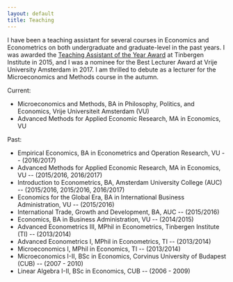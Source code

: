 ```yaml
---
layout: default
title: Teaching
---
```


I have been a teaching assistant for several courses in Economics and Econometrics on both undergraduate and graduate-level in the past years. I was awarded the [Teaching Assistant of the Year Award](http://www.tinbergen.nl/student-council/teaching-assistant-and-lecturer-of-the-year/) at Tinbergen Institute in 2015, and I was a nominee for the Best Lecturer Award at Vrije University Amsterdam in 2017. I am thrilled to debute as a lecturer for the Microeconomics and Methods course in the autumn.

Current:

* Microeconomics and Methods, BA in Philosophy, Politics, and Economics, Vrije Universiteit Amsterdam (VU)
* Advanced Methods for Applied Economic Research, MA in Economics, VU

Past:

* Empirical Economics, BA in Econometrics and Operation Research, VU -- (2016/2017)
* Advanced Methods for Applied Economic Research, MA in Economics, VU -- (2015/2016, 2016/2017)
* Introduction to Econometrics, BA, Amsterdam University College (AUC) -- (2015/2016, 2015/2016, 2016/2017)
* Economics for the Global Era, BA in International Business Administration, VU -- (2015/2016)
* International Trade, Growth and Development, BA, AUC -- (2015/2016)
* Economics, BA in Business Administration, VU -- (2014/2015)
* Advanced Econometrics III, MPhil in Econometrics, Tinbergen Institute (TI) -- (2013/2014)
* Advanced Econometrics I, MPhil in Econometrics, TI -- (2013/2014)
* Microeconomics I, MPhil in Economics, TI -- (2013/2014)
* Microeconomics I-II, BSc in Economics, Corvinus University of Budapest (CUB) -- (2007 - 2010)
* Linear Algebra I-II, BSc in Economics, CUB -- (2006 - 2009)
